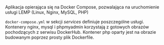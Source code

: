 Aplikacja opierająca się na Docker Compose, pozwalająca na uruchomienie usługi LEMP (Linux, Nginx, MySQL, PHP)

<code>docker-compose.yml</code> w sekcji *services* definiuje poszczególne usługi. Kontenery nginx, mysql i phpmyadmin korzystają z gotowych obrazów pochodzących
z serwisu DockerHub. Kontener php oparty jest na obrazie budowanym poprzez prosty plik Dockerfile.
